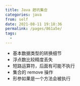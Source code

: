 ```yaml
---
title: Java 趟坑集合
categories: java
from: self
date: 2021-08-11 19:18:36
permalink: /pages/861a5e/
tags: 
  - 
---
```



- 基本数据类型的转换细节
- 浮点数比较精度丢失
- 短路运算符，后面有可能不执行
- 集合的 remove 操作
- 形参如果是一个方法会被执行


